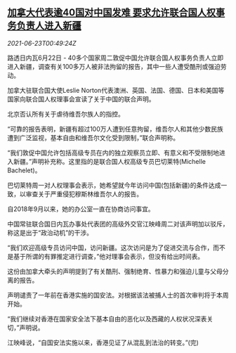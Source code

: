 <!--1624410063000-->
[加拿大代表逾40国对中国发难 要求允许联合国人权事务负责人进入新疆](https://cn.reuters.com/article/canada-china-xinjiang-0622-tues-idCNKCS2DZ02J)
------

<div><i>2021-06-23T00:49:24Z</i></div><p>路透日内瓦6月22日 - 40多个国家周二敦促中国允许联合国人权事务负责人立即进入新疆，调查有关100多万人被非法拘留的报告，其中一些人遭受酷刑或强迫劳动。</p><p>加拿大驻联合国大使Leslie Norton代表澳洲、英国、法国、德国、日本和美国等国家向联合国人权理事会宣读了关于中国的联合声明。</p><p>北京否认所有关于虐待维吾尔族人的指控。</p><p>“可靠的报告表明，新疆有超过100万人遭到任意拘留，维吾尔人和其他少数民族遭到广泛监视，基本自由和维吾尔文化受到限制，”联合声明称。</p><p>“我们敦促中国允许包括高级专员在内的独立观察员立即、有意义和不受限制地进入新疆。”声明补充称。这里指的是联合国人权高级专员巴切莱特(Michelle Bachelet)。</p><p>巴切莱特周一对人权理事会表示，她希望就今年访问中国(包括新疆)的条件达成一致，以审查关于严重侵犯穆斯林维吾尔人的报告。</p><p>自2018年9月以来，她的办公室一直在协商访问事宜。</p><p>中国常驻联合国日内瓦办事处代表团的高级外交官江映峰周二对该声明加以驳斥，称这是出于“政治动机”的干涉。</p><p>“我们欢迎高级专员访问中国，访问新疆。这次访问是为了促进交流与合作，而不是基于所谓的有罪推定进行调查，”他对理事会表示，但没有给出时间表。</p><p>这份由加拿大牵头的声明提到了有关酷刑、强制绝育、性暴力和强迫儿童与父母分离的报告。</p><p>声明谴责了一年前在香港实施的国安法。对根据该法被捕人士的首次审判将于本周开始。</p><p>“我们继续对香港在国家安全法下基本自由的恶化以及西藏的人权状况深表关切，”声明说。</p><p>江映峰说，“自国安法实施以来，香港见证了从混乱到法治的转变。”(完)</p>
